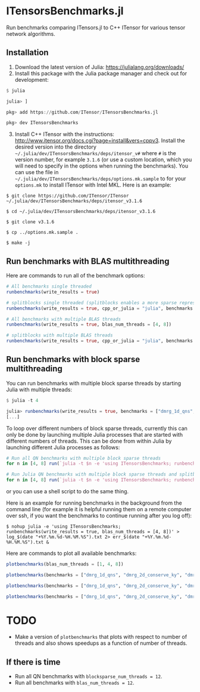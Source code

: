 # ITensorsBenchmarks.jl
Run benchmarks comparing ITensors.jl to C++ ITensor for various tensor network algorithms.

## Installation

1. Download the latest version of Julia: https://julialang.org/downloads/
2. Install this package with the Julia package manager and check out for development:
```julia
$ julia

julia> ]

pkg> add https://github.com/ITensor/ITensorsBenchmarks.jl

pkg> dev ITensorsBenchmarks
```
3. Install C++ ITensor with the instructions: http://www.itensor.org/docs.cgi?page=install&vers=cppv3. Install the desired version into the directory `~/.julia/dev/ITensorsBenchmarks/deps/itensor_v#` where `#` is the version number, for example `3.1.6` (or use a custom location, which you will need to specify in the options when running the benchmarks). You can use the file in `~/.julia/dev/ITensorsBenchmarks/deps/options.mk.sample` to for your `options.mk` to install ITensor with Intel MKL. Here is an example:
```
$ git clone https://github.com/ITensor/ITensor ~/.julia/dev/ITensorsBenchmarks/deps/itensor_v3.1.6

$ cd ~/.julia/dev/ITensorsBenchmarks/deps/itensor_v3.1.6

$ git clone v3.1.6

$ cp ../options.mk.sample .

$ make -j
```

## Run benchmarks with BLAS multithreading

Here are commands to run all of the benchmark options:
```julia
# All benchmarks single threaded
runbenchmarks(write_results = true)

# splitblocks single threaded (splitblocks enables a more sparse representation of the MPO, only available in Julia)
runbenchmarks(write_results = true, cpp_or_julia = "julia", benchmarks = ["dmrg_1d_qns", "dmrg_2d_qns", "dmrg_2d_conserve_ky"], splitblocks = true)

# All benchmarks with multiple BLAS threads
runbenchmarks(write_results = true, blas_num_threads = [4, 8])

# splitblocks with multiple BLAS threads
runbenchmarks(write_results = true, cpp_or_julia = "julia", benchmarks = ["dmrg_1d_qns", "dmrg_2d_qns", "dmrg_2d_conserve_ky"], blas_num_threads = [4, 8], splitblocks = true)

```

## Run benchmarks with block sparse multithreading

You can run benchmarks with multiple block sparse threads by starting Julia with multiple threads:
```julia
$ julia -t 4

julia> runbenchmarks(write_results = true, benchmarks = ["dmrg_1d_qns", "dmrg_2d_qns", "dmrg_2d_conserve_ky"], blocksparse_num_threads = Threads.nthreads())
[...]
```
To loop over different numbers of block sparse threads, currently this can only be done by launching multiple Julia processes that are started with different numbers of threads. This can be done from within Julia by launching different Julia processes as follows:
```julia
# Run all QN benchmarks with multiple block sparse threads
for n in [4, 8] run(`julia -t $n -e 'using ITensorsBenchmarks; runbenchmarks(write_results = true, benchmarks = ["dmrg_1d_qns", "dmrg_2d_qns", "dmrg_2d_conserve_ky"], blocksparse_num_threads = Threads.nthreads())'`) end

# Run Julia QN benchmarks with multiple block sparse threads and splitblocks
for n in [4, 8] run(`julia -t $n -e 'using ITensorsBenchmarks; runbenchmarks(write_results = true, cpp_or_julia = "julia", benchmarks = ["dmrg_1d_qns", "dmrg_2d_qns", "dmrg_2d_conserve_ky"], blocksparse_num_threads = Threads.nthreads(), splitblocks = true)'`) end
```
or you can use a shell script to do the same thing.

Here is an example for running benchmarks in the background from the command line (for example it is helpful running them on a remote computer over ssh, if you want the benchmarks to continue running after you log off):
```
$ nohup julia -e 'using ITensorsBenchmarks; runbenchmarks(write_results = true, blas_num_threads = [4, 8])' > log_$(date "+%Y.%m.%d-%H.%M.%S").txt 2> err_$(date "+%Y.%m.%d-%H.%M.%S").txt &
```

Here are commands to plot all available benchmarks:
```julia
plotbenchmarks(blas_num_threads = [1, 4, 8])

plotbenchmarks(benchmarks = ["dmrg_1d_qns", "dmrg_2d_conserve_ky", "dmrg_2d_qns"], blas_num_threads = [1, 4, 8], splitblocks = true)

plotbenchmarks(benchmarks = ["dmrg_1d_qns", "dmrg_2d_conserve_ky", "dmrg_2d_qns"], blocksparse_num_threads = [1, 4, 8])

plotbenchmarks(benchmarks = ["dmrg_1d_qns", "dmrg_2d_conserve_ky", "dmrg_2d_qns"], blocksparse_num_threads = [1, 4, 8], splitblocks = true)
```

# TODO

 - Make a version of `plotbenchmarks` that plots with respect to number of threads and also shows speedups as a function of number of threads.

## If there is time

 - Run all QN benchmarks with `blocksparse_num_threads = 12`.
 - Run all benchmarks with `blas_num_threads = 12`.

